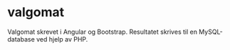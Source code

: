 # valgomat
Valgomat skrevet i Angular og Bootstrap. Resultatet skrives til en MySQL-database ved hjelp av PHP.
